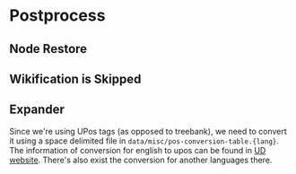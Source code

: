 # Postprocess

## Node Restore

## Wikification is Skipped

## Expander

Since we're using UPos tags (as opposed to treebank), we need to convert it using a space delimited file in `data/misc/pos-conversion-table.{lang}`. The information of conversion for english to upos can be found in [UD website](https://universaldependencies.org/tagset-conversion/en-penn-uposf.html). There's also exist the conversion for another languages there.